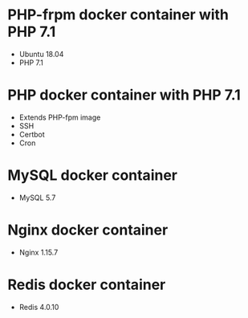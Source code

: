 # PHP-frpm docker container with PHP 7.1
* Ubuntu 18.04
* PHP 7.1

# PHP docker container with PHP 7.1
* Extends PHP-fpm image
* SSH
* Certbot
* Cron

# MySQL docker container
* MySQL 5.7

# Nginx docker container
* Nginx 1.15.7

# Redis docker container
* Redis 4.0.10